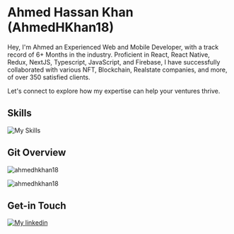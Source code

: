 # Ahmed Hassan Khan (AhmedHKhan18)
Hey, I'm Ahmed an Experienced Web and Mobile Developer, with a track record of 6+ Months in the industry. Proficient in React, React Native, Redux, NextJS, Typescript, JavaScript, and Firebase, I have successfully collaborated with various NFT, Blockchain, Realstate companies, and more, of over 350 satisfied clients.

Let's connect to explore how my expertise can help your ventures thrive.

## Skills
![My Skills](https://skillicons.dev/icons?i=react,nextjs,firebase,nodejs,apollo,graphql,mongodb,express,js,ts,redux,sass,flutter,bootstrap,materialui,netlify,css,html)


## Git Overview
<img align="center" src="https://github-readme-stats.vercel.app/api?username=ahmedhkhan18&show_icons=true" alt="ahmedhkhan18" />
<p><img align="left" src="https://github-readme-stats.vercel.app/api/top-langs?username=ahmedhkhan18&show_icons=true&locale=en&layout=compact" alt="ahmedhkhan18" /></p>
<br/>

## Get-in Touch

[![My linkedin](https://skillicons.dev/icons?i=linkedin)](https://www.linkedin.com/in/ahmed-hassankhan)
